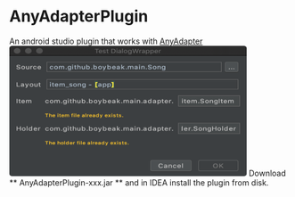 # AnyAdapterPlugin
An android studio plugin that works with [AnyAdapter](https://github.com/boybeak/AnyAdapter)
<img src="https://github.com/boybeak/AnyAdapterPlugin/blob/master/any_adapter_plugin.png" width="426" height="234"/>
Download ** AnyAdapterPlugin-xxx.jar ** and in IDEA install the plugin from disk.